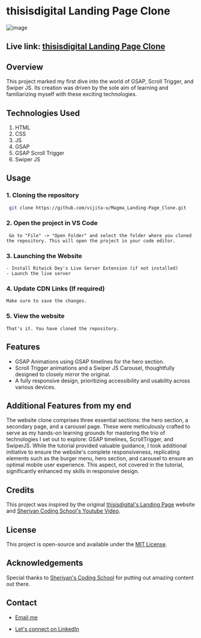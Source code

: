 # thisisdigital Landing Page Clone

![image](https://github.com/vijita-u/thisisdigital_Landing-page_Clone/assets/96591032/d3567eed-b3e3-48a7-8175-f5e3c0816d01)

## Live link: [thisisdigital Landing Page Clone](https://vijita-u.github.io/thisisdigital_Landing-page_Clone/)

## Overview

This project marked my first dive into the world of GSAP, Scroll Trigger, and Swiper JS. Its creation was driven by the sole aim of learning and familiarizing myself with these exciting technologies.

## Technologies Used

1. HTML
2. CSS
3. JS
4. GSAP
5. GSAP Scroll Trigger
6. Swiper JS

## Usage
### 1. Cloning the repository
   ```bash
    git clone https://github.com/vijita-u/Magma_Landing-Page_Clone.git
   ```
### 2. Open the project in VS Code
   ```
    Go to "File" -> "Open Folder" and select the folder where you cloned the repository. This will open the project in your code editor.
   ```
### 3. Launching the Website
    - Install Ritwick Dey's Live Server Extension (if not installed)
    - Launch the live server
### 4. Update CDN Links (If required)
    Make sure to save the changes.
### 5. View the website
    That's it. You have cloned the repository.

## Features
- GSAP Animations using GSAP timelines for the hero section.
- Scroll Trigger animations and a Swiper JS Carousel, thoughtfully designed to closely mirror the original.
- A fully responsive design, prioritizing accessibility and usability across various devices.

## Additional Features from my end

The website clone comprises three essential sections: the hero section, a secondary page, and a carousel page. These were meticulously crafted to serve as my hands-on learning grounds for mastering the trio of technologies I set out to explore: GSAP timelines, ScrollTrigger, and SwiperJS. While the tutorial provided valuable guidance, I took additional initiative to ensure the website's complete responsiveness, replicating elements such as the burger menu, hero section, and carousel to ensure an optimal mobile user experience. This aspect, not covered in the tutorial, significantly enhanced my skills in responsive design.

## Credits

This project was inspired by the original [thisisdigital's Landing Page](https://thisisdigital.co.uk/) website and [Sheriyan Coding School's Youtube Video](https://youtu.be/H1EYbOzF194?si=rz33hftOYIYrYG9M).

## License

This project is open-source and available under the [MIT License](https://github.com/vijita-u/thisisdigital_Landing-page_Clone/blob/main/LICENSE).

## Acknowledgements

Special thanks to [Sheriyan's Coding School](https://sheryians.com/) for putting out amazing content out there.

## Contact
- [Email me](mailto:udayvijita3009@gmail.com?subject=Github%20Message)

- [Let's connect on LinkedIn](https://www.linkedin.com/in/vijita-uday/)
